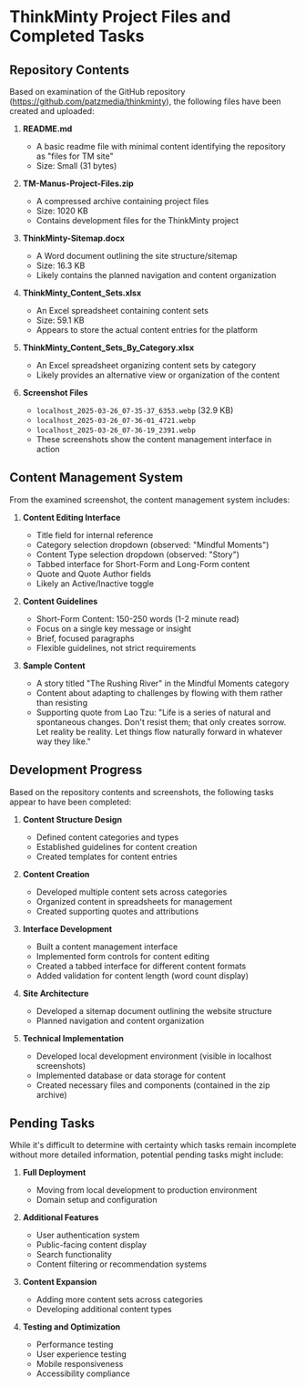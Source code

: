 # ThinkMinty Project Files and Completed Tasks

## Repository Contents

Based on examination of the GitHub repository (https://github.com/patzmedia/thinkminty), the following files have been created and uploaded:

1. **README.md**
   - A basic readme file with minimal content identifying the repository as "files for TM site"
   - Size: Small (31 bytes)

2. **TM-Manus-Project-Files.zip**
   - A compressed archive containing project files
   - Size: 1020 KB
   - Contains development files for the ThinkMinty project

3. **ThinkMinty-Sitemap.docx**
   - A Word document outlining the site structure/sitemap
   - Size: 16.3 KB
   - Likely contains the planned navigation and content organization

4. **ThinkMinty_Content_Sets.xlsx**
   - An Excel spreadsheet containing content sets
   - Size: 59.1 KB
   - Appears to store the actual content entries for the platform

5. **ThinkMinty_Content_Sets_By_Category.xlsx**
   - An Excel spreadsheet organizing content sets by category
   - Likely provides an alternative view or organization of the content

6. **Screenshot Files**
   - `localhost_2025-03-26_07-35-37_6353.webp` (32.9 KB)
   - `localhost_2025-03-26_07-36-01_4721.webp`
   - `localhost_2025-03-26_07-36-19_2391.webp`
   - These screenshots show the content management interface in action

## Content Management System

From the examined screenshot, the content management system includes:

1. **Content Editing Interface**
   - Title field for internal reference
   - Category selection dropdown (observed: "Mindful Moments")
   - Content Type selection dropdown (observed: "Story")
   - Tabbed interface for Short-Form and Long-Form content
   - Quote and Quote Author fields
   - Likely an Active/Inactive toggle

2. **Content Guidelines**
   - Short-Form Content: 150-250 words (1-2 minute read)
   - Focus on a single key message or insight
   - Brief, focused paragraphs
   - Flexible guidelines, not strict requirements

3. **Sample Content**
   - A story titled "The Rushing River" in the Mindful Moments category
   - Content about adapting to challenges by flowing with them rather than resisting
   - Supporting quote from Lao Tzu: "Life is a series of natural and spontaneous changes. Don't resist them; that only creates sorrow. Let reality be reality. Let things flow naturally forward in whatever way they like."

## Development Progress

Based on the repository contents and screenshots, the following tasks appear to have been completed:

1. **Content Structure Design**
   - Defined content categories and types
   - Established guidelines for content creation
   - Created templates for content entries

2. **Content Creation**
   - Developed multiple content sets across categories
   - Organized content in spreadsheets for management
   - Created supporting quotes and attributions

3. **Interface Development**
   - Built a content management interface
   - Implemented form controls for content editing
   - Created a tabbed interface for different content formats
   - Added validation for content length (word count display)

4. **Site Architecture**
   - Developed a sitemap document outlining the website structure
   - Planned navigation and content organization

5. **Technical Implementation**
   - Developed local development environment (visible in localhost screenshots)
   - Implemented database or data storage for content
   - Created necessary files and components (contained in the zip archive)

## Pending Tasks

While it's difficult to determine with certainty which tasks remain incomplete without more detailed information, potential pending tasks might include:

1. **Full Deployment**
   - Moving from local development to production environment
   - Domain setup and configuration

2. **Additional Features**
   - User authentication system
   - Public-facing content display
   - Search functionality
   - Content filtering or recommendation systems

3. **Content Expansion**
   - Adding more content sets across categories
   - Developing additional content types

4. **Testing and Optimization**
   - Performance testing
   - User experience testing
   - Mobile responsiveness
   - Accessibility compliance
